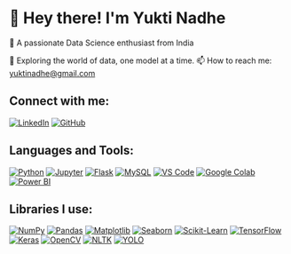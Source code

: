 # 👋 Hey there! I'm Yukti Nadhe
🚀 A passionate Data Science enthusiast from India

🌱 Exploring the world of data, one model at a time.
📫 How to reach me: yuktinadhe@gmail.com
                           
## Connect with me:
[![LinkedIn](https://img.shields.io/badge/LinkedIn-blue?style=flat-square&logo=linkedin)](https://www.linkedin.com/in/yukti-nadhe-47342b21b/)
[![GitHub](https://img.shields.io/badge/GitHub-black?style=flat-square&logo=github)](https://github.com/yuktinadhe)

## Languages and Tools:
[![Python](https://img.shields.io/badge/-Python-3776AB?style=flat-square&logo=python)](https://www.python.org/)
[![Jupyter](https://img.shields.io/badge/-Jupyter-F37626?style=flat-square&logo=jupyter)](https://jupyter.org/)
[![Flask](https://img.shields.io/badge/-Flask-000000?style=flat-square&logo=flask)](https://flask.palletsprojects.com/)
[![MySQL](https://img.shields.io/badge/-MySQL-4479A1?style=flat-square&logo=mysql)](https://www.mysql.com/)
[![VS Code](https://img.shields.io/badge/-VSCode-007ACC?style=flat-square&logo=visual-studio-code)](https://code.visualstudio.com/)
[![Google Colab](https://img.shields.io/badge/-Google%20Colab-F9AB00?style=flat-square&logo=googlecolab)](https://colab.research.google.com/)
[![Power BI](https://img.shields.io/badge/-Power%20BI-F2C811?style=flat-square&logo=powerbi&logoColor=black)](https://powerbi.microsoft.com/)


## Libraries I use:
[![NumPy](https://img.shields.io/badge/-NumPy-013243?style=flat-square&logo=numpy)](https://numpy.org/)
[![Pandas](https://img.shields.io/badge/-Pandas-150458?style=flat-square&logo=pandas)](https://pandas.pydata.org/)
[![Matplotlib](https://img.shields.io/badge/-Matplotlib-11557C?style=flat-square&logo=matplotlib)](https://matplotlib.org/)
[![Seaborn](https://img.shields.io/badge/-Seaborn-2E8BC0?style=flat-square)](https://seaborn.pydata.org/)
[![Scikit-Learn](https://img.shields.io/badge/-ScikitLearn-F7931E?style=flat-square&logo=scikit-learn)](https://scikit-learn.org/)
[![TensorFlow](https://img.shields.io/badge/-TensorFlow-FF6F00?style=flat-square&logo=tensorflow)](https://www.tensorflow.org/)
[![Keras](https://img.shields.io/badge/-Keras-D00000?style=flat-square&logo=keras)](https://keras.io/)
[![OpenCV](https://img.shields.io/badge/-OpenCV-5C3EE8?style=flat-square&logo=opencv)](https://opencv.org/)
[![NLTK](https://img.shields.io/badge/-NLTK-ffcc00?style=flat-square)](https://www.nltk.org/)
[![YOLO](https://img.shields.io/badge/-YOLO-00FFFF?style=flat-square)](https://github.com/AlexeyAB/darknet)



